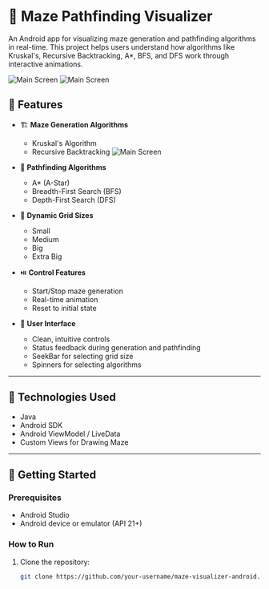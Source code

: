 # 🧩 Maze Pathfinding Visualizer

An Android app for visualizing maze generation and pathfinding algorithms in real-time. This project helps users understand how algorithms like Kruskal's, Recursive Backtracking, A*, BFS, and DFS work through interactive animations.

![Main Screen](screenshots/1.png)
![Main Screen](screenshots/3.png)

## 📱 Features

- 🏗️ **Maze Generation Algorithms**
  - Kruskal's Algorithm
  - Recursive Backtracking
  ![Main Screen](screenshots/2.png)

- 🧭 **Pathfinding Algorithms**
  - A* (A-Star)
  - Breadth-First Search (BFS)
  - Depth-First Search (DFS)

- 📏 **Dynamic Grid Sizes**
  - Small
  - Medium
  - Big
  - Extra Big

- ⏯️ **Control Features**
  - Start/Stop maze generation
  - Real-time animation
  - Reset to initial state

- 🎨 **User Interface**
  - Clean, intuitive controls
  - Status feedback during generation and pathfinding
  - SeekBar for selecting grid size
  - Spinners for selecting algorithms

---

## 🔧 Technologies Used

- Java
- Android SDK
- Android ViewModel / LiveData
- Custom Views for Drawing Maze

---

## 🚀 Getting Started

### Prerequisites

- Android Studio
- Android device or emulator (API 21+)

### How to Run

1. Clone the repository:
   ```bash
   git clone https://github.com/your-username/maze-visualizer-android.git

